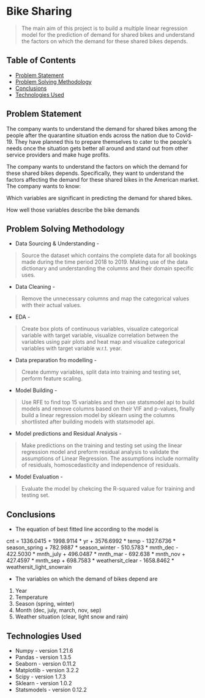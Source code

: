 # Bike Sharing
> The main aim of this project is to build a multiple linear regression model for the prediction of demand for shared bikes and understand the factors on which the demand for these shared bikes depends. 


## Table of Contents
* [Problem Statement](#problem-statement)
* [Problem Solving Methodology](#problem-solving-methodology)
* [Conclusions](#conclusions)
* [Technologies Used](#technologies-used)


## Problem Statement
The company wants to understand the demand for shared bikes among the people after the quarantine situation ends across the nation due to Covid-19. They have planned this to prepare themselves to cater to the people's needs once the situation gets better all around and stand out from other service providers and make huge profits.

The company wants to understand the factors on which the demand for these shared bikes depends. Specifically, they want to understand the factors affecting the demand for these shared bikes in the American market. The company wants to know:

Which variables are significant in predicting the demand for shared bikes.

How well those variables describe the bike demands


## Problem Solving Methodology
* Data Sourcing & Understanding -
> Source the dataset which contains the complete data for all bookings made during the time period 2018 to 2019.
> Making use of the data dictionary and understanding the columns and their domain specific uses.
* Data Cleaning -
> Remove the unnecessary columns and map the categorical values with their actual values.
* EDA -
> Create box plots of continuous variables, visualize categorical variable with target variable, visualize correlation between the variables using pair plots and heat map and visualize categorical variables with target variable w.r.t. year.
* Data preparation fro modelling -
> Create dummy variables, split data into training and testing set, perform feature scaling.
* Model Building -
> Use RFE to find top 15 variables and then use statsmodel api to build models and remove columns based on their VIF and p-values, finally build a linear regression model by sklearn using the columns shortlisted after building models with statsmodel api.
* Model predictions and Residual Analysis -
> Make predictions on the training and testing set using the linear regression model and preform residual analysis to validate the assumptions of Linear Regression. The assumptions include normality of residuals, homoscedasticity and independence of residuals.
* Model Evaluation -
> Evaluate the model by chekcing the R-squared value for training and testing set.


## Conclusions
- The equation of best fitted line according to the model is

cnt = 1336.0415 + 1998.9114 * yr + 3576.6992 * temp - 1327.6736 * season_spring + 782.9887 * season_winter - 510.5783 * mnth_dec - 422.5030 * mnth_july + 496.0487 * mnth_mar - 692.638 * mnth_nov + 427.4597 * mnth_sep + 698.7583 * weathersit_clear - 1658.8462 * weathersit_light_snowrain

- The variables on which the demand of bikes depend are

1. Year
2. Temperature
3. Season (spring, winter)
4. Month (dec, july, march, nov, sep)
5. Weather situation (clear, light snow and rain)


## Technologies Used
- Numpy        - version 1.21.6
- Pandas       - version 1.3.5
- Seaborn      - version 0.11.2
- Matplotlib   - version 3.2.2
- Scipy        - version 1.7.3
- Sklearn      - version 1.0.2
- Statsmodels  - version 0.12.2
